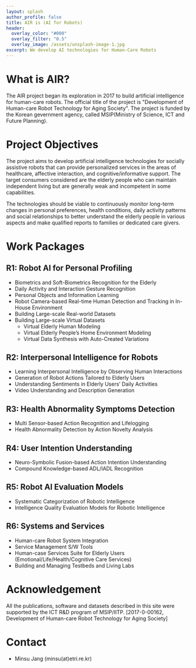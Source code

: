 ```yaml
---
layout: splash
author_profile: false
title: AIR is (AI for Robots)
header:
  overlay_color: "#000"
  overlay_filter: "0.5"
  overlay_image: /assets/unsplash-image-1.jpg
excerpt: We develop AI technologies for Human-Care Robots
---
```


# What is AIR?
The AIR project began its exploration in 2017
to build artificial intelligence for human-care robots.
The official title of the project is 
"Development of Human-care Robot Technology for Aging Society".
The project is funded by the Korean gevernment agency,
called MSIP(Ministry of Science, ICT and Future Planning).

# Project Objectives
The project aims to develop artificial intelligence technologies
for socially assistive robots that can provide personalized services 
in the areas of healthcare, affective interaction, 
and cognitive/informative support. 
The target consumers considered are the elderly people who can maintain 
independent living but are generally weak and incompetent 
in some capabilities.

The technologies should be viable to continuously monitor 
long-term changes in personal preferences, health conditions, 
daily activity patterns and social relationships to better 
understand the elderly people in various aspects and make 
qualified reports to families or dedicated care givers.

# Work Packages

## R1: Robot AI for Personal Profiling
* Biometrics and Soft-Biometrics Recognition for the Elderly
* Daily Activity and Interaction Gesture Recognition
* Personal Objects and Information Learning
* Robot Camera-based Real-time Human Detection and Tracking in In-House Environment
* Building Large-scale Real-world Datasets
* Building Large-scale Virtual Datasets
  * Virtual Elderly Human Modeling
  * Virtual Elderly People’s Home Environment Modeling
  * Virtual Data Synthesis with Auto-Created Variations

## R2: Interpersonal Intelligence for Robots
* Learning Interpersonal Intelligence by Observing Human Interactions
* Generation of Robot Actions Tailored to Elderly Users
* Understanding Sentiments in Elderly Users’ Daily Activities
* Video Understanding and Description Generation

## R3: Health Abnormality Symptoms Detection
* Multi Sensor-based Action Recognition and Lifelogging
* Health Abnormality Detection by Action Novelty Analysis

## R4: User Intention Understanding
* Neuro-Symbolic Fusion-based Action Intention Understanding
* Compound Knowledge-based ADL/IADL Recognition

## R5: Robot AI Evaluation Models
* Systematic Categorization of Robotic Intelligence
* Intelligence Quality Evaluation Models for Robotic Intelligence

## R6: Systems and Services
* Human-care Robot System Integration
* Service Management S/W Tools
* Human-case Services Suite for Elderly Users (Emotional/Life/Health/Cognitive Care Services)
* Building and Managing Testbeds and Living Labs

# Acknowledgement
All the publications, software and datasets described in this site were supported by the ICT R&D program of MSIP/IITP. [2017-0-00162, Development of Human-care Robot Technology for Aging Society]

# Contact
* Minsu Jang (minsu(at)etri.re.kr)